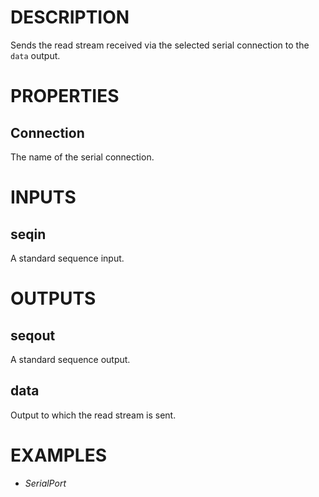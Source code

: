 # DESCRIPTION

Sends the read stream received via the selected serial connection to the `data` output.

# PROPERTIES

## Connection

The name of the serial connection.

# INPUTS

## seqin

A standard sequence input.

# OUTPUTS

## seqout

A standard sequence output.

## data

Output to which the read stream is sent.

# EXAMPLES

-   _SerialPort_
